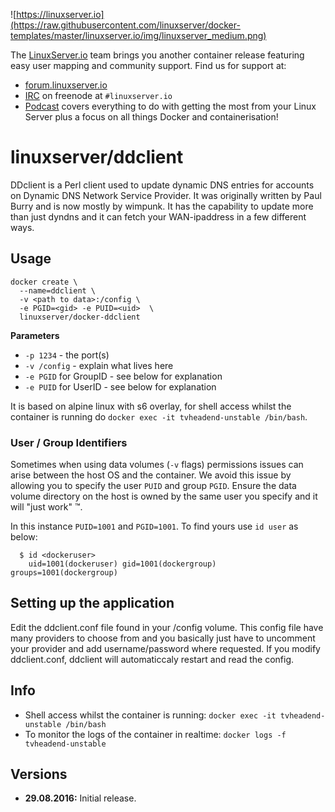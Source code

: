 ![https://linuxserver.io](https://raw.githubusercontent.com/linuxserver/docker-templates/master/linuxserver.io/img/linuxserver_medium.png)

The [LinuxServer.io](https://linuxserver.io) team brings you another container release featuring easy user mapping and community support. Find us for support at:
* [forum.linuxserver.io](https://forum.linuxserver.io)
* [IRC](https://www.linuxserver.io/irc/) on freenode at `#linuxserver.io`
* [Podcast](https://www.linuxserver.io/podcast/) covers everything to do with getting the most from your Linux Server plus a focus on all things Docker and containerisation!

# linuxserver/ddclient

DDclient is a Perl client used to update dynamic DNS entries for accounts on Dynamic DNS Network Service Provider. It was originally written by Paul Burry and is now mostly by wimpunk. It has the capability to update more than just dyndns and it can fetch your WAN-ipaddress in a few different ways. 


## Usage

```
docker create \
  --name=ddclient \
  -v <path to data>:/config \
  -e PGID=<gid> -e PUID=<uid>  \
  linuxserver/docker-ddclient
```

**Parameters**

* `-p 1234` - the port(s)
* `-v /config` - explain what lives here
* `-e PGID` for GroupID - see below for explanation
* `-e PUID` for UserID - see below for explanation

It is based on alpine linux with s6 overlay, for shell access whilst the container is running do `docker exec -it tvheadend-unstable /bin/bash`.

### User / Group Identifiers

Sometimes when using data volumes (`-v` flags) permissions issues can arise between the host OS and the container. We avoid this issue by allowing you to specify the user `PUID` and group `PGID`. Ensure the data volume directory on the host is owned by the same user you specify and it will "just work" ™.

In this instance `PUID=1001` and `PGID=1001`. To find yours use `id user` as below:

```
  $ id <dockeruser>
    uid=1001(dockeruser) gid=1001(dockergroup) groups=1001(dockergroup)
```

## Setting up the application

Edit the ddclient.conf file found in your /config volume. This config file have many providers to choose from and you basically just have to uncomment your provider and add username/password where requested. If you modify ddclient.conf, ddclient will automaticcaly restart and read the config.

## Info

* Shell access whilst the container is running: `docker exec -it tvheadend-unstable /bin/bash`
* To monitor the logs of the container in realtime: `docker logs -f tvheadend-unstable`

## Versions

+ **29.08.2016:** Initial release.
